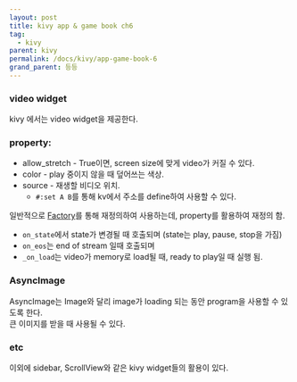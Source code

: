 ```yaml
---
layout: post
title: kivy app & game book ch6
tag:
  - kivy
parent: kivy
permalink: /docs/kivy/app-game-book-6
grand_parent: 등등
---
```


### video widget
kivy 에서는 video widget을 제공한다.  

### property:  
* allow_stretch - True이면, screen size에 맞게 video가 커질 수 있다.
* color - play 중이지 않을 때 덮어쓰는 색상.
* source - 재생할 비디오 위치.
  * `#:set A B`를 통해 kv에서 주소를 define하여 사용할 수 있다.  

일반적으로 [Factory]()를 통해 재정의하여 사용하는데, property를 활용하여 재정의 함.  
* `on_state`에서 state가 변경될 때 호출되며 (state는 play, pause, stop을 가짐)
* `on_eos`는 end of stream 일때 호출되며
* `_on_load`는 video가 memory로 load될 때, ready to play일 때 실행 됨.  

### AsyncImage
AsyncImage는 Image와 달리 image가 loading 되는 동안 program을 사용할 수 있도록 한다.  
큰 이미지를 받을 때 사용될 수 있다.

### etc
이외에 sidebar, ScrollView와 같은 kivy widget들의 활용이 있다.